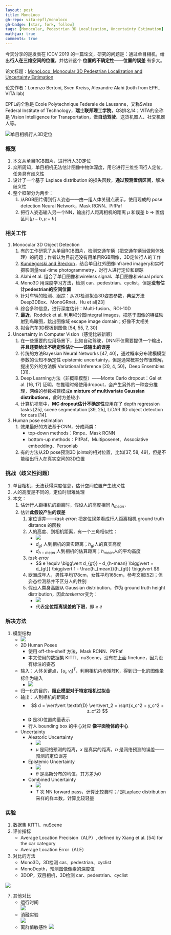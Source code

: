 ```yaml
---
layout: post
title: MonoLoco
gh-repo: vita-epfl/monoloco
gh-badge: [star, fork, follow]
tags: [Monocular, Pedestrian 3D Localization, Uncertainty Estimation]
mathjax: true
comments: true
---
```


今天分享的是发表在 ICCV 2019 的一篇论文，研究的问题是：通过单目相机，给出**行人在三维空间的位置**，并估计这个 **位置的不确定性——位置的误差** 有多大。

论文标题：[MonoLoco: Monocular 3D Pedestrian Localization and Uncertainty Estimation](https://openaccess.thecvf.com/content_ICCV_2019/html/Bertoni_MonoLoco_Monocular_3D_Pedestrian_Localization_and_Uncertainty_Estimation_ICCV_2019_paper.html)

论文作者：Lorenzo Bertoni, Sven Kreiss, Alexandre Alahi (both from EPFL VITA lab)

EPFL的全称是 Ecole Polytechnique Federale de Lausanne，又称Swiss Federal Institute of Technology，**瑞士联邦理工学院**，QS排名14；VITA的全称是 Vision Intelligence for Transportation，做**自动驾驶**、送货机器人、社交机器人等。

![单目相机行人3D定位](../img/3d_loco.png)

### 概览
1. 本文从单目RGB图片，进行行人3D定位
2. 众所周知，单目相机无法估计图像中物体深度，用它进行三维空间行人定位，任务具有歧义性
3. 设计了一个基于 Laplace distribution 的损失函数，**通过预测置信区间**，解决歧义性
4. 整个框架分为两步：
    1. 从RGB图片得到行人姿态——由一组人体关键点表示，使用现成的 pose detection Neural Network，Mask RCNN、PifPaf
    2. 把行人姿态输入另一个NN，输出行人距离相机的距离 $\mu$ 和误差 $b$ $\Longrightarrow$ 置信区间[$\mu - b, \mu + b$]

### 相关工作
1. Monocular 3D Object Detection
    1. 有的工作研究了从单目RGB图片，检测交通车辆（把交通车辆当做刚体处理）的问题；作者认为目前还没有用单目RGB图像，3D定位行人的工作
    2. [Kundegorski and Breckon]()，结合单目红外图像infrared imagery和实时摄影测量real-time photogrammetry，对行人进行定位和跟踪
    3. Alahi et al. 组合了单目图像和wireless signal、单目图像和visual priors
    4. Mono3D 用深度学习方法，检测 car、pedestrian、cyclist，但是**没有估计pedestrian的空间位置**
    5. 针对车辆的检测、跟踪：从2D检测拟合3D姿态参数，典型方法Deep3DBox、MonoGRnet、Hu et al[23]
    6. 综合多种信息，进行深度估计：Multi-fusion、ROI-10D
    7. **最近**，Roddick et al. 利用积分图integral images，把基于图像的特征映射到鸟瞰图，跳出图像域 escape image domain；好像不太相关
    8. 拟合汽车3D模板到图像 [54, 55, 7, 30]
2. Uncertainty in Computer Vision（感觉比较新颖）
    1. 在一些重要的应用场景下，比如自动驾驶，DNN不仅需要提供一个输出，**并且还要给出不确定性估计——该输出的误差**
    2. 传统的方法Bayesian Neural Networks [47, 40]，通过概率分布建模模型参数的认知不确定性 epistemic uncertainty，但是通常概率分布很难解，提出另外的方法解 Variational Inference [20, 4, 50]，Deep Ensembles [31].
    3. Deep Learning方法（非概率模型）——Monte Carlo dropout：Gal et al. [16, 17] 证明，在推理时候使用dropout，会产生另外的一种变分推理，网络的参数被建模成**a mixture of multivariate Gaussian distributions**，此时方差较小
    4. 计算机视觉中，**MC dropout估计不确定性**应用在了 depth regression tasks [25], scene segmentation [39, 25], LiDAR 3D object detection for cars [14].
3. Human pose estimation
    1. 效果最好的方法基于CNN，分成两类：
        - top-down methods：Rmpe、Mask RCNN
        - bottom-up methods：PifPaf、Multiposenet、Associative embedding、Personlab
    2. 有的方法从2D pose预测3D joints的相对位置，比如[37, 58, 49]，但是不能给出行人在真实空间的3D位置

### 挑战（歧义性问题）
1. 单目相机，无法获得深度信息，估计空间位置产生歧义性
2. 人的高度是不同的，定位时很难处理
3. 本文：
    1. 估计行人距相机的距离时，假设人的高度相同 $h_{mean}$，
    2. 估计**此假设产生的误差**
        1. 定位误差——$task$ $error$: 把定位误差看成行人距离相机 ground truth distance 的函数
        2. 人的高度、到相机距离，有一个三角相似性：
            - ![](../img/te.png)
            - $d_{gt}$ 人到相机的真实距离；$h_{gt}$人的真实高度
            - $d_{h-mean}$ 人到相机的估算距离；$h_{mean}$人的平均高度
        3. $task$ $error$
            - $$ e \equiv \bigg\vert d_{gt}} - d_{h-mean} \bigg\vert = d_{gt}} \bigg\vert 1 - \frac{h_{mean}}{h_{gt}} \bigg\vert $$
        4. 欧洲成年人，男性平均178cm，女性平均165cm，参考文献[52]；但姿态检测器并不区分人的性别
        5. 假设人类身高服从 Gaussian distribution，作为 ground truth height distribution，因此$task error$变为：
            - ![](../img/ete.png)
            - 代表**定位距离误差的下限**，即 ≥ $\hat{e}$

### 解决方法
1. 模型结构
    - ![](../img/architecture.png)
    - 2D Human Poses
        - 使用 off-the-shelf 方法，Mask RCNN、PifPaf
        - 本文使用的数据集 KITTI、nuScene，没有在上面 finetune，因为没有标注的姿态
    - 输入：人体关键点，$[u_i, v_i]^T$，利用相机内参矩阵K，得到归一化的图像坐标作为输入
        - ![](../img/input.png)
    - 归一化的目的，**阻止模型对于特定相机过拟合**
    - 输出：人到相机的距离$d$
        - $$ d = \vert\vert \textbf{D} \vert\vert_2 = \sqrt{x_c^2 + y_c^2 + z_c^2} $$
        - $\textbf{D}$ 是3D位置向量表示
        - 行人 bounding box 的中心对应 **像平面物体的中心**
    - Uncertainty
        - Aleatoric Uncertainty
            - ![](../img/aleatoric.png)
            - $\mu$ 是网络预测的距离，$x$ 是真实的距离，$b$ 是网络预测的误差——预测的定位误差
        - Epistemic Uncertainty
            - ![](../img/epistemic.png)
            - $\theta$ 是高斯分布的均值，其方差为0
        - Combined Uncertainty
            - ![](../img/combined.png)
            - $T$ 次 NN forward pass，计算比较费时；$I$ 是Laplace distribution采样的样本数，计算比较轻量

### 实验
1. 数据集 KITTI、nuScene
2. 评价指标
    - Average Location Precision（ALP）, defined by Xiang et al. [54] for the car category
    - Average Location Error（ALE）
3. 对比的方法
    - Mono3D，3D检测 car、pedestrian、cyclist
    - MonoDepth，预测图像像素的深度值
    - 3DOP，双目相机，3D检测 car、pedestrian、cyclist

![](../img/experiments.png)

7. 其他对比
    - 运行时间  
    ![](../img/runtime.png)
    - 消融实验  
    ![](../img/ablation.png)
    - 离群值敏感性
    ![](../img/outlier.png)